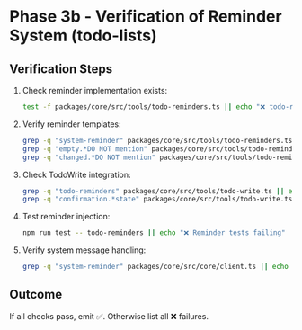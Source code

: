 # Phase 3b - Verification of Reminder System (todo-lists)

## Verification Steps

1. Check reminder implementation exists:
   ```bash
   test -f packages/core/src/tools/todo-reminders.ts || echo "❌ todo-reminders.ts missing"
   ```

2. Verify reminder templates:
   ```bash
   grep -q "system-reminder" packages/core/src/tools/todo-reminders.ts || echo "❌ Missing system-reminder tags"
   grep -q "empty.*DO NOT mention" packages/core/src/tools/todo-reminders.ts || echo "❌ Missing empty todo reminder"
   grep -q "changed.*DO NOT mention" packages/core/src/tools/todo-reminders.ts || echo "❌ Missing update confirmation"
   ```

3. Check TodoWrite integration:
   ```bash
   grep -q "todo-reminders" packages/core/src/tools/todo-write.ts || echo "❌ TodoWrite not importing reminders"
   grep -q "confirmation.*state" packages/core/src/tools/todo-write.ts || echo "❌ TodoWrite missing state confirmation"
   ```

4. Test reminder injection:
   ```bash
   npm run test -- todo-reminders || echo "❌ Reminder tests failing"
   ```

5. Verify system message handling:
   ```bash
   grep -q "system-reminder" packages/core/src/core/client.ts || echo "❌ Client not handling system reminders"
   ```

## Outcome
If all checks pass, emit ✅. Otherwise list all ❌ failures.